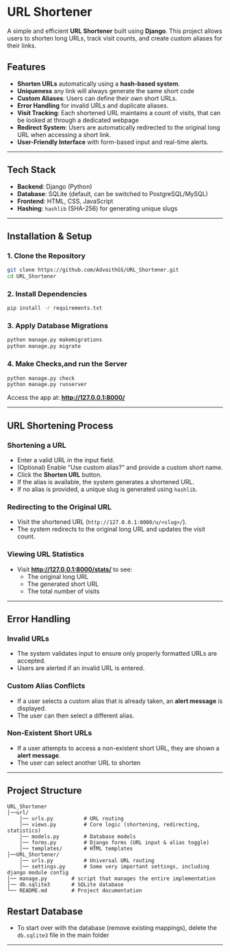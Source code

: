 # URL Shortener

A simple and efficient **URL Shortener** built using **Django**. This project allows users to shorten long URLs, track visit counts, and create custom aliases for their links.

## Features
- **Shorten URLs** automatically using a **hash-based system**.
- **Uniqueness** any link will always generate the same short code
- **Custom Aliases**: Users can define their own short URLs.
- **Error Handling** for invalid URLs and duplicate aliases.
- **Visit Tracking**: Each shortened URL maintains a count of visits, that can be looked at through a dedicated webpage
- **Redirect System**: Users are automatically redirected to the original long URL when accessing a short link.
- **User-Friendly Interface** with form-based input and real-time alerts.

---

## Tech Stack
- **Backend**: Django (Python)
- **Database**: SQLite (default, can be switched to PostgreSQL/MySQL)
- **Frontend**: HTML, CSS, JavaScript
- **Hashing**: `hashlib` (SHA-256) for generating unique slugs

---

## Installation & Setup

### 1. Clone the Repository
```sh
git clone https://github.com/AdvaithGS/URL_Shortener.git
cd URL_Shortener
```

### 2. Install Dependencies
```sh
pip install -r requirements.txt
```

### 3. Apply Database Migrations
```sh
python manage.py makemigrations
python manage.py migrate
```

### 4. Make Checks,and run the Server
```sh
python manage.py check
python manage.py runserver
```
Access the app at: **http://127.0.0.1:8000/**

---

## URL Shortening Process

### Shortening a URL
- Enter a valid URL in the input field.
- (Optional) Enable "Use custom alias?" and provide a custom short name.
- Click the **Shorten URL** button.
- If the alias is available, the system generates a shortened URL.
- If no alias is provided, a unique slug is generated using `hashlib`.

### Redirecting to the Original URL
- Visit the shortened URL (`http://127.0.0.1:8000/u/<slug>/`).
- The system redirects to the original long URL and updates the visit count.

### Viewing URL Statistics
- Visit **http://127.0.0.1:8000/stats/** to see:
  - The original long URL
  - The generated short URL
  - The total number of visits

---

## Error Handling
### **Invalid URLs**
- The system validates input to ensure only properly formatted URLs are accepted.
- Users are alerted if an invalid URL is entered.

### **Custom Alias Conflicts**
- If a user selects a custom alias that is already taken, an **alert message** is displayed.
- The user can then select a different alias.

### **Non-Existent Short URLs**
- If a user attempts to access a non-existent short URL, they are shown a **alert message**.
- The user can select another URL to shorten
---

## Project Structure
```
URL_Shortener
│──url/
    │── urls.py          # URL routing
    │── views.py         # Core logic (shortening, redirecting, statistics)
    │── models.py        # Database models
    │── forms.py         # Django forms (URL input & alias toggle)
    │── templates/       # HTML templates
│──URL_Shortener/
    │── urls.py          # Universal URL routing
    │── settings.py      # Some very important settings, including django module config
│── manage.py        # script that manages the entire implementation 
│── db.sqlite3       # SQLite database
└── README.md        # Project documentation
```
## Restart Database
- To start over with the database (remove existing mappings), delete the `db.sqlite3` file in the main folder  
---
